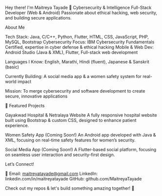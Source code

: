 Hey there! I'm Maitreya Tayade 👋
Cybersecurity & Intelligence
Full-Stack Developer (Web & Android)
Passionate about ethical hacking, web security, and building secure applications.


About Me

Tech Stack: Java, C/C++, Python, Flutter, HTML, CSS, JavaScript, PHP, MySQL, Bootstrap
Cybersecurity Focus: IBM Cybersecurity Fundamentals Certified, expertise in cyber defense & ethical hacking
Mobile & Web Dev: Android Studio (Java & XML), Flutter, Full-stack web development

Languages I Know: English, Marathi, Hindi (fluent), Japanese & Sanskrit (basic)

Currently Building: A social media app & a women safety system for real-world impact

Mission: To merge cybersecurity and software development to create secure, innovative applications

📌 Featured Projects

Gayakwad Hospital & Netralaya Website
A fully responsive hospital website built using Bootstrap & custom CSS, designed to enhance patient experience.

Women Safety App (Coming Soon!)
An Android app developed with Java & XML, focusing on real-time safety features for women’s security.

Social Media App (Coming Soon!)
A Flutter-based social platform, focusing on seamless user interaction and security-first design.

Let’s Connect!

📩 Email: maitreyatayade@gmail.com
LinkedIn: linkedin.com/in/maitreyatayade
GitHub: github.com/MaitreyaTayade

Check out my repos & let's build something amazing together! 🚀

